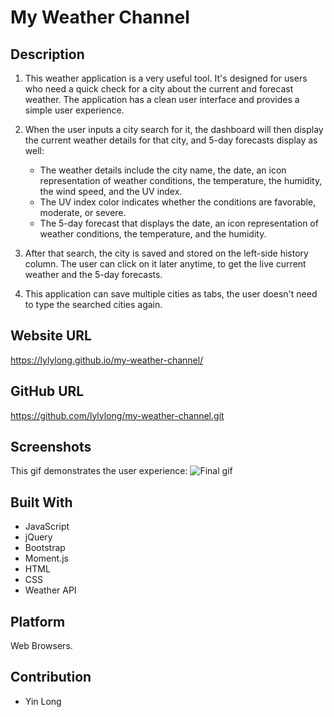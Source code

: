 # My Weather Channel

## Description

1. This weather application is a very useful tool. It's designed for users who need a quick check for a city about the current and forecast weather. The application has a clean user interface and provides a simple user experience.

2. When the user inputs a city search for it, the dashboard will then display the current weather details for that city, and 5-day forecasts display as well:

   - The weather details include the city name, the date, an icon representation of weather conditions, the temperature, the humidity, the wind speed, and the UV index.
   - The UV index color indicates whether the conditions are favorable, moderate, or severe.
   - The 5-day forecast that displays the date, an icon representation of weather conditions, the temperature, and the humidity.

3. After that search, the city is saved and stored on the left-side history column. The user can click on it later anytime, to get the live current weather and the 5-day forecasts.

4. This application can save multiple cities as tabs, the user doesn't need to type the searched cities again.

## Website URL

https://lylylong.github.io/my-weather-channel/

## GitHub URL

https://github.com/lylylong/my-weather-channel.git

## Screenshots

This gif demonstrates the user experience:
![Final gif](https://user-images.githubusercontent.com/70302749/95699611-ea9c7980-0c12-11eb-889f-b1506689cce5.gif)

## Built With

- JavaScript
- jQuery
- Bootstrap
- Moment.js
- HTML
- CSS
- Weather API

## Platform

Web Browsers.​

## Contribution

- Yin Long
